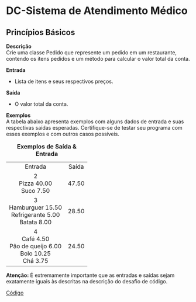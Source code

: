 # DC-Sistema de Atendimento Médico

## Princípios Básicos 
__Descrição__   
Crie uma classe Pedido que represente um pedido em um restaurante, contendo os itens pedidos e um método para calcular o valor total da conta.

__Entrada__  
- Lista de itens e seus respectivos preços.

__Saída__  
- O valor total da conta.

__Exemplos__  
A tabela abaixo apresenta exemplos com alguns dados de entrada e suas respectivas saídas esperadas. Certifique-se de testar seu programa com esses exemplos e com outros casos possíveis.

<table style="text-align: center; width: 100%;"> 
<caption><b>Exemplos de Saída & Entrada </b></caption>
<tr> 
    <td style="text-align: center;">
        Entrada
    </td>
     <td style="text-align: center;">
        Saída
    </td>
<tr> 
<tr> 
    <td style="text-align: center;">
        2 </br>
        Pizza 40.00 </br>
        Suco 7.50	
    </td>
    <td style="text-align: center;">
        47.50
    </td>
<tr> 
<tr> 
    <td style="text-align: center;">
        3 </br>
        Hamburguer 15.50 </br>
       Refrigerante 5.00 </br>
       Batata 8.00	
    </td>
    <td style="text-align: center;">
        28.50
    </td>
<tr> 
<tr> 
    <td style="text-align: center;">
        4 </br>
        Café 4.50 </br>
        Pão de queijo 6.00 </br>
        Bolo 10.25 </br>
        Chá 3.75	
    </td>
    <td style="text-align: center;">
        24.50
    </td>
<tr> 
</table>

__Atenção:__  É extremamente importante que as entradas e saídas sejam exatamente iguais às descritas na descrição do desafio de código.

[Código](DC-Sistema%20de%20Pedidos%20de%20Restaurante.py)